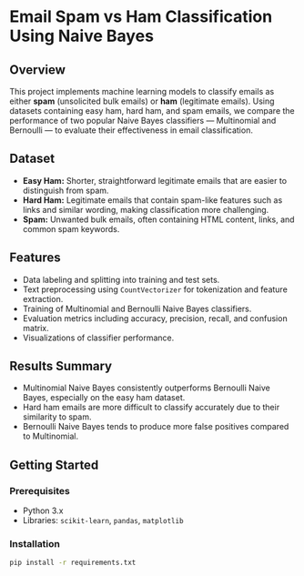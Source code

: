 # Email Spam vs Ham Classification Using Naive Bayes

## Overview

This project implements machine learning models to classify emails as either **spam** (unsolicited bulk emails) or **ham** (legitimate emails). Using datasets containing easy ham, hard ham, and spam emails, we compare the performance of two popular Naive Bayes classifiers — Multinomial and Bernoulli — to evaluate their effectiveness in email classification.

## Dataset

- **Easy Ham:** Shorter, straightforward legitimate emails that are easier to distinguish from spam.
- **Hard Ham:** Legitimate emails that contain spam-like features such as links and similar wording, making classification more challenging.
- **Spam:** Unwanted bulk emails, often containing HTML content, links, and common spam keywords.

## Features

- Data labeling and splitting into training and test sets.
- Text preprocessing using `CountVectorizer` for tokenization and feature extraction.
- Training of Multinomial and Bernoulli Naive Bayes classifiers.
- Evaluation metrics including accuracy, precision, recall, and confusion matrix.
- Visualizations of classifier performance.

## Results Summary

- Multinomial Naive Bayes consistently outperforms Bernoulli Naive Bayes, especially on the easy ham dataset.
- Hard ham emails are more difficult to classify accurately due to their similarity to spam.
- Bernoulli Naive Bayes tends to produce more false positives compared to Multinomial.

## Getting Started

### Prerequisites

- Python 3.x
- Libraries: `scikit-learn`, `pandas`, `matplotlib`

### Installation

```bash
pip install -r requirements.txt

